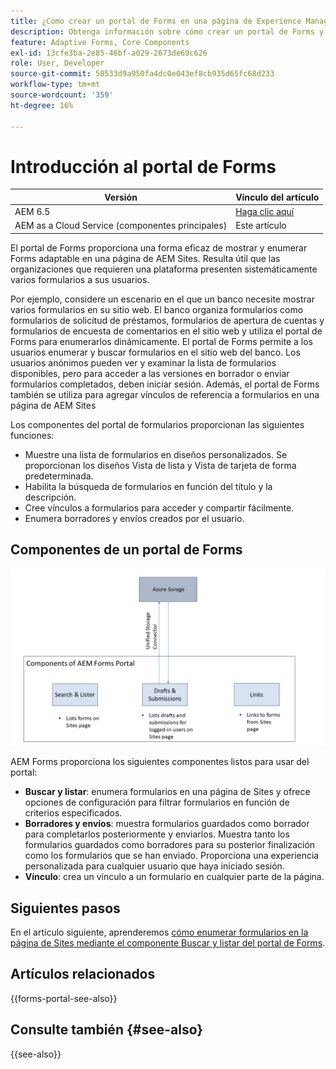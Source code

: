 ```yaml
---
title: ¿Cómo crear un portal de Forms en una página de Experience Manager Sites?
description: Obtenga información sobre cómo crear un portal de Forms y utilizar componentes principales listos para usar en una página de AEM Sites.
feature: Adaptive Forms, Core Components
exl-id: 13cfe3ba-2e85-46bf-a029-2673de69c626
role: User, Developer
source-git-commit: 58533d9a950fa4dc0e043ef8cb935d65fc68d233
workflow-type: tm+mt
source-wordcount: '359'
ht-degree: 16%

---
```



# Introducción al portal de Forms

| Versión | Vínculo del artículo |
| -------- | ---------------------------- |
| AEM 6.5 | [Haga clic aquí](https://experienceleague.adobe.com/docs/experience-manager-65/forms/publish-process-aem-forms/introduction-publishing-forms.html?lang=es) |
| AEM as a Cloud Service (componentes principales) | Este artículo |

El portal de Forms proporciona una forma eficaz de mostrar y enumerar Forms adaptable en una página de AEM Sites. Resulta útil que las organizaciones que requieren una plataforma presenten sistemáticamente varios formularios a sus usuarios.

Por ejemplo, considere un escenario en el que un banco necesite mostrar varios formularios en su sitio web. El banco organiza formularios como formularios de solicitud de préstamos, formularios de apertura de cuentas y formularios de encuesta de comentarios en el sitio web y utiliza el portal de Forms para enumerarlos dinámicamente. El portal de Forms permite a los usuarios enumerar y buscar formularios en el sitio web del banco. Los usuarios anónimos pueden ver y examinar la lista de formularios disponibles, pero para acceder a las versiones en borrador o enviar formularios completados, deben iniciar sesión. Además, el portal de Forms también se utiliza para agregar vínculos de referencia a formularios en una página de AEM Sites

Los componentes del portal de formularios proporcionan las siguientes funciones:

* Muestre una lista de formularios en diseños personalizados. Se proporcionan los diseños Vista de lista y Vista de tarjeta de forma predeterminada.
* Habilita la búsqueda de formularios en función del título y la descripción.
* Cree vínculos a formularios para acceder y compartir fácilmente.
* Enumera borradores y envíos creados por el usuario.

## Componentes de un portal de Forms

![Componentes del portal de Forms](/help/forms/assets/forms-portal.png)

AEM Forms proporciona los siguientes componentes listos para usar del portal:

* **Buscar y listar**: enumera formularios en una página de Sites y ofrece opciones de configuración para filtrar formularios en función de criterios especificados.
* **Borradores y envíos**: muestra formularios guardados como borrador para completarlos posteriormente y enviarlos. Muestra tanto los formularios guardados como borradores para su posterior finalización como los formularios que se han enviado. Proporciona una experiencia personalizada para cualquier usuario que haya iniciado sesión.
* **Vínculo**: crea un vínculo a un formulario en cualquier parte de la página.

## Siguientes pasos

En el artículo siguiente, aprenderemos [cómo enumerar formularios en la página de Sites mediante el componente Buscar y listar del portal de Forms](/help/forms/list-forms-on-sites-page.md).

## Artículos relacionados

{{forms-portal-see-also}}

## Consulte también {#see-also}

{{see-also}}